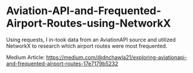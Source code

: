 # Aviation-API-and-Frequented-Airport-Routes-using-NetworkX

Using requests, I in-took data from an AviationAPI source and utilized NetworkX to research which airport routes were most frequented.

Medium Article: https://medium.com/@dnchawla21/exploring-aviationapi-and-frequented-airport-routes-17e7179b5232
